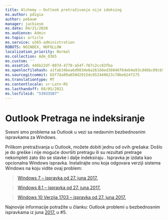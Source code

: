 ```yaml
---
title: Alchemy – Outlook pretraživanje nije ideksing
ms.author: pdigia
author: pebaum
manager: jackiesm
ms.date: 04/21/2020
ms.audience: Admin
ms.topic: article
ms.service: o365-administration
ROBOTS: NOINDEX, NOFOLLOW
localization_priority: Normal
ms.collection: Adm_O365
ms.custom: ''
ms.assetid: 446b22df-807d-4778-a54f-767c2cc83fba
ms.openlocfilehash: a1fab34bea6d9034e6a26168ed36046f64eb4a93cd4bbc09cb94a60c85f5585d
ms.sourcegitcommit: b5f7da89a650d2915dc652449623c78be6247175
ms.translationtype: MT
ms.contentlocale: sr-Latn-RS
ms.lasthandoff: 08/05/2021
ms.locfileid: "53933587"
---
```

# <a name="outlook-search-not-indexing"></a>Outlook Pretraga ne indeksiranje

Svesni smo problema sa Outlook u vezi sa nedavnim bezbednosnim ispravkama za Windows.
  
Prilikom pretraživanja u Outlook, možete dobiti jednu od ovih grešaka: Došlo je do greške i nije moguće dovršiti pretragu ili su rezultati pretrage nekompleti zato što se stavke i dalje indeksiraju . Ispravka je izdata kao opcionalna Windows ispravka. Instalirajte onu koja odgovara verziji sistema Windows na koju vidite ovaj problem: 
  
> [Windows 7 – ispravka od 27. juna 2017.](https://support.microsoft.com/topic/june-27-2017-kb4022168-preview-of-monthly-rollup-b8e847d5-3b84-367e-4dcb-cc7a25f06d40)
    
> [Windows 8.1 – ispravka od 27. juna 2017.](https://support.microsoft.com/topic/june-27-2017-kb4022720-preview-of-monthly-rollup-b98970bb-6f11-46c3-8681-a6b85d5d8eb4)
    
> [Windows 10 Verzija 1703 – ispravka od 27. juna 2017.](https://support.microsoft.com/topic/compatibility-update-for-upgrading-to-windows-10-version-1703-june-27-2017-32a45f84-19d8-2535-029c-d083b5f6765e)
    
Najnovije informacije potražite u članku: Outlook problemi u bezbednosnim ispravkama iz juna [2017.](https://support.office.com/article/Outlook-known-issues-in-the-June-2017-security-updates-3F6DBFFD-8505-492D-B19F-B3B89369ED9B.aspx) u #5. 
  

